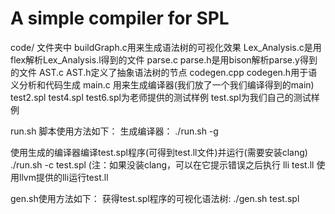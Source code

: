 ﻿# A simple compiler for SPL

code/ 文件夹中
buildGraph.c用来生成语法树的可视化效果
Lex_Analysis.c是用flex解析Lex_Analysis.l得到的文件
parse.c parse.h是用bison解析parse.y得到的文件
AST.c AST.h定义了抽象语法树的节点
codegen.cpp codegen.h用于语义分析和代码生成
main.c 用来生成编译器(我们放了一个我们编译得到的main)
test2.spl test4.spl test6.spl为老师提供的测试样例
test.spl为我们自己的测试样例

run.sh 脚本使用方法如下：
生成编译器：
./run.sh -g

使用生成的编译器编译test.spl程序(可得到test.ll文件)并运行(需要安装clang)
./run.sh -c test.spl
(注：如果没装clang，可以在它提示错误之后执行
lli test.ll
使用llvm提供的lli运行test.ll

gen.sh使用方法如下：
获得test.spl程序的可视化语法树:
./gen.sh test.spl

